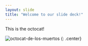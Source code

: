 ```yaml
---
layout: slide
title: "Welcome to our slide deck!"
---
```


This is the octocat!

![octocat-de-los-muertos](https://octodex.github.com/images/octocat-de-los-muertos.jpg)
{: .center}
